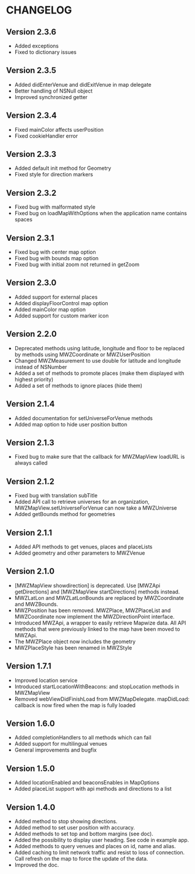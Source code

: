 # CHANGELOG

## Version 2.3.6

- Added exceptions
- Fixed to dictionary issues

## Version 2.3.5

- Added didEnterVenue and didExitVenue in map delegate
- Better handling of NSNull object
- Improved synchronized getter 

## Version 2.3.4

- Fixed mainColor affects userPosition
- Fixed cookieHandler error 

## Version 2.3.3

- Added default init method for Geometry
- Fixed style for direction markers

## Version 2.3.2

- Fixed bug with malformated style
- Fixed bug on loadMapWithOptions when the application name contains spaces

## Version 2.3.1

- Fixed bug with center map option
- Fixed bug with bounds map option
- Fixed bug with initial zoom not returned in getZoom

## Version 2.3.0

- Added support for external places
- Added displayFloorControl map option
- Added mainColor map option
- Added support for custom marker icon

## Version 2.2.0

- Deprecated methods using latitude, longitude and floor to be replaced by methods using MWZCoordinate or MWZUserPosition
- Changed MWZMeasurement to use double for latitude and longitude instead of NSNumber
- Added a set of methods to promote places (make them displayed with highest priority)
- Added a set of methods to ignore places (hide them)

## Version 2.1.4

- Added documentation for setUniverseForVenue methods
- Added map option to hide user position button

## Version 2.1.3

- Fixed bug to make sure that the callback for MWZMapView loadURL is always called

## Version 2.1.2

- Fixed bug with translation subTitle
- Added API call to retrieve universes for an organization, MWZMapView.setUniverseForVenue can now take a MWZUniverse 
- Added getBounds method for geometries

## Version 2.1.1

- Added API methods to get venues, places and placeLists
- Added geometry and other parameters to MWZVenue

## Version 2.1.0

- [MWZMapView showdirection] is deprecated. Use [MWZApi getDirections] and [MWZMapView startDirections] methods instead.
- MWZLatLon and MWZLatLonBounds are replaced by MWZCoordinate and MWZBounds.
- MWZPosition has been removed. MWZPlace, MWZPlaceList and MWZCoordinate now implement the MWZDirectionPoint interface.
- Introduced MWZApi, a wrapper to easily retrieve Mapwize data. All API methods that were previously linked to the map have been moved to MWZApi.
- The MWZPlace object now includes the geometry
- MWZPlaceStyle has been renamed in MWZStyle

## Version 1.7.1

- Improved location service
- Introduced startLocationWithBeacons: and stopLocation methods in MWZMapView
- Removed webViewDidFinishLoad from MWZMapDelegate. mapDidLoad: callback is now fired when the map is fully loaded

## Version 1.6.0

- Added completionHandlers to all methods which can fail
- Added support for multilingual venues
- General improvements and bugfix

## Version 1.5.0

- Added locationEnabled and beaconsEnables in MapOptions
- Added placeList support with api methods and directions to a list

## Version 1.4.0

- Added method to stop showing directions.
- Added method to set user position with accuracy.
- Added methods to set top and bottom margins (see doc).
- Added the possibility to display user heading. See code in example app.
- Added methods to query venues and places on id, name and alias.
- Added caching to limit network traffic and resist to loss of connection. Call refresh on the map to force the update of the data.
- Improved the doc.
